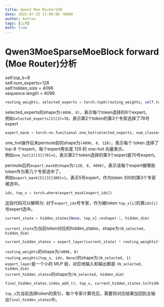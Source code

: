 ```yaml
---
title: Qwen3 Moe Router分析
date: 2025-07-25 17:00:00 +0800
author: Aatrox
tags: [LLM]
math: true
---
```


# Qwen3MoeSparseMoeBlock forward (Moe Router)分析
self.top_k=8  
self.num_experts=128  
self.hidden_size = 4096  
sequence length = 4096  
```python
routing_weights, selected_experts = torch.topk(routing_weights, self.top_k, dim=-1)
```
selected_experts的shape为`(4096, 8)`，表示每个token选择的8个expert。  
例如`selected_experts[2][3]=78`，表示第2个token的第3个专家选择了78号expert  

```python
expert_mask = torch.nn.functional.one_hot(selected_experts, num_classes=self.num_experts).permute(2, 1, 0)
```
one_hot操作后未permute前的shape为`(4096, 8, 128)`，表示每个 token 选择了 top-8 个expert，每个expert用长度 128 的 one-hot 向量表示。  
例如`one_hot[2][3][70]=1`，表示第2个token选择的第3个expert是70号expert。  

permute后的`expert_mask的shape`为`(128, 8, 4096)`，表示该每个expert被哪些token作为第几个专家选中了。  
例如`expert_mask[5][3][300]=1`，表示5号expert，作为token 300的第3个专家被选中。  

```python
idx, top_x = torch.where(expert_mask[expert_idx])
```
这段代码可以解释为:
对于`expert_idx`号专家，作为被token `top_x[i]`的第`idx[i]`号expert选中。  

```python
current_state = hidden_states[None, top_x].reshape(-1, hidden_dim)
```
`current_state`为当前token对应的hidden_states，shape为`(N_selected, hidden_dim)`  

```python
current_hidden_states = expert_layer(current_state) * routing_weights[top_x, idx, None]
```
`routing_weights`的shape为`(4096, 8)`  
`routing_weights[top_x, idx, None]`的shape为`(N_selected, 1)`  
`expert_layer`是一个小的 MLP 层，对应地输入和输出都是 `(N_selected, hidden_dim)`  
`current_hidden_states`的shape为`(N_selected, hidden_dim)`  

```python
final_hidden_states.index_add_(0, top_x, current_hidden_states.to(hidden_states.dtype))
```
`top_x`为当前选择token的索引，每个专家计算完后，需要将对应结果加回到主输出`final_hidden_states`中。
